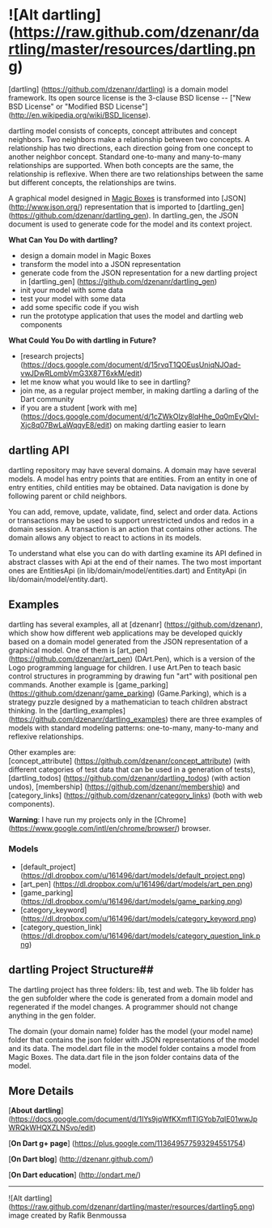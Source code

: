 # ![Alt dartling] (https://raw.github.com/dzenanr/dartling/master/resources/dartling.png) 

[dartling] (https://github.com/dzenanr/dartling) is a domain model framework. 
Its open source license is the 3-clause BSD license -- 
["New BSD License" or "Modified BSD License"] (http://en.wikipedia.org/wiki/BSD_license).

dartling model consists of concepts, concept attributes and concept neighbors. 
Two neighbors make a relationship between two concepts. A relationship has two 
directions, each direction going from one concept to another neighbor concept. 
Standard one-to-many and many-to-many relationships are supported. When both 
concepts are the same, the relationship is reflexive. When there are two 
relationships between the same but different concepts, the relationships are 
twins.

A graphical model designed in 
[Magic Boxes](https://github.com/dzenanr/magic_boxes) is transformed into 
[JSON] (http://www.json.org/) representation that is imported to 
[dartling_gen] (https://github.com/dzenanr/dartling_gen). 
In dartling_gen, the JSON document is used to generate code for the model and 
its context project.

**What Can You Do with dartling?**

* design a domain model in Magic Boxes
* transform the model into a JSON representation
* generate code from the JSON representation for a new dartling project in 
  [dartling_gen] (https://github.com/dzenanr/dartling_gen)
* init your model with some data
* test your model with some data
* add some specific code if you wish
* run the prototype application that uses the model and dartling web components

**What Could You Do with dartling in Future?**

* [research projects] (https://docs.google.com/document/d/15rvqT1QOEusUniqNJOad-vwJDwRLombVmG3X87T6xkM/edit)
* let me know what you would like to see in dartling?
* join me, as a regular project member, in making dartling a darling of the Dart community
* if you are a student 
  [work with me] (https://docs.google.com/document/d/1cZWkOlzy8lqHhe_0q0mEyQlvI-Xjc8q07BwLaWqqyE8/edit)
  on making dartling easier to learn

## dartling API

dartling repository may have several domains. A domain may have several models. 
A model has entry points that are entities. From an entity in one of entry 
entities, child entities may be obtained. Data navigation is done by following 
parent or child neighbors.

You can add, remove, update, validate, find, select and order data. Actions or 
transactions may be used to support unrestricted undos and redos in a domain 
session. A transaction is an action that contains other actions. The domain 
allows any object to react to actions in its models.

To understand what else you can do with dartling examine its API defined in 
abstract classes with Api at the end of their names. The two most important ones 
are EntitiesApi (in lib/domain/model/entities.dart) and EntityApi 
(in lib/domain/model/entity.dart).

## Examples

dartling has several examples, all at [dzenanr] (https://github.com/dzenanr), 
which show how different web applications may be developed quickly based on a 
domain model generated from the JSON representation of a graphical model. One 
of them is [art_pen] (https://github.com/dzenanr/art_pen) (DArt.Pen), which is 
a version of the Logo programming language for children. I use Art.Pen to teach 
basic control structures in programming by drawing fun "art" with positional pen 
commands. Another example is 
[game_parking] (https://github.com/dzenanr/game_parking) (Game.Parking), which 
is a strategy puzzle designed by a mathematician to teach children abstract 
thinking. In the [dartling_examples] (https://github.com/dzenanr/dartling_examples) 
there are three examples of models with standard modeling patterns: 
one-to-many, many-to-many and reflexive relationships.

Other examples are:  
[concept_attribute] (https://github.com/dzenanr/concept_attribute) 
(with different categories of test data that can be used in a generation of 
tests), [dartling_todos] (https://github.com/dzenanr/dartling_todos) 
(with action undos), [membership] (https://github.com/dzenanr/membership) and 
[category_links] (https://github.com/dzenanr/category_links) 
(both with web components).

**Warning**: 
I have run my projects only in the 
[Chrome] (https://www.google.com/intl/en/chrome/browser/) 
browser.

### Models

* [default_project] (https://dl.dropbox.com/u/161496/dart/models/default_project.png)
* [art_pen] (https://dl.dropbox.com/u/161496/dart/models/art_pen.png)
* [game_parking] (https://dl.dropbox.com/u/161496/dart/models/game_parking.png)
* [category_keyword] (https://dl.dropbox.com/u/161496/dart/models/category_keyword.png)
* [category_question_link] (https://dl.dropbox.com/u/161496/dart/models/category_question_link.png)

## dartling Project Structure##

The dartling project has three folders: lib, test and web. The lib folder has 
the gen subfolder where the code is generated from a domain model and 
regenerated if the model changes. A programmer should not change anything in 
the gen folder.

The domain (your domain name) folder has the model (your model name) folder 
that contains the json folder with JSON representations of the model and its 
data. The model.dart file in the model folder contains a model from Magic Boxes. 
The data.dart file in the json folder contains data of the model.

## More Details
 
[**About dartling**] (https://docs.google.com/document/d/1IYs9jqWfKXmflTIGYob7qIE01wwJpWRQkWHQXZLNSvo/edit)

[**On Dart g+ page**] (https://plus.google.com/113649577593294551754)

[**On Dart blog**] (http://dzenanr.github.com/)

[**On Dart education**] (http://ondart.me/)

__________

![Alt dartling] (https://raw.github.com/dzenanr/dartling/master/resources/dartling5.png) image created by Rafik Benmoussa


